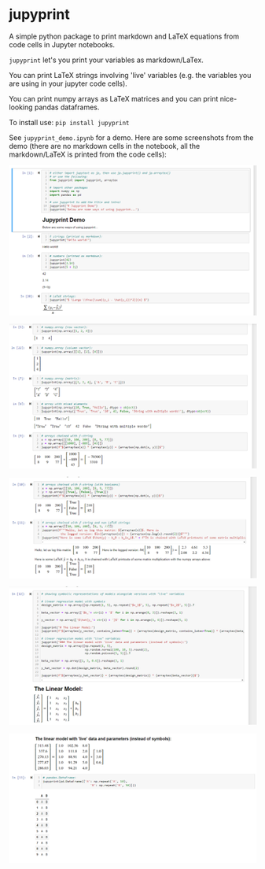 # jupyprint

A simple python package to print markdown and LaTeX equations from code cells in
Jupyter notebooks.

`jupyprint` let's you print your variables as markdown/LaTex.

You can print LaTeX strings involving 'live' variables (e.g. the variables you
are using in your jupyter code cells). 

You can print numpy arrays as LaTeX matrices and you can print nice-looking pandas
dataframes.

To install use: `pip install jupyprint`

See `jupyprint_demo.ipynb` for a demo. Here are some screenshots from the demo
(there are no markdown cells in the notebook, all the markdown/LaTeX is printed
from the code cells):

![](https://github.com/pxr687/jupyprint/raw/main/images/demo_1.png)

![](https://github.com/pxr687/jupyprint/raw/main/images/demo_2.png)

![](https://github.com/pxr687/jupyprint/raw/main/images/demo_3.png)

![](https://github.com/pxr687/jupyprint/raw/main/images/demo_4.png)

![](https://github.com/pxr687/jupyprint/raw/main/images/demo_5.png)
